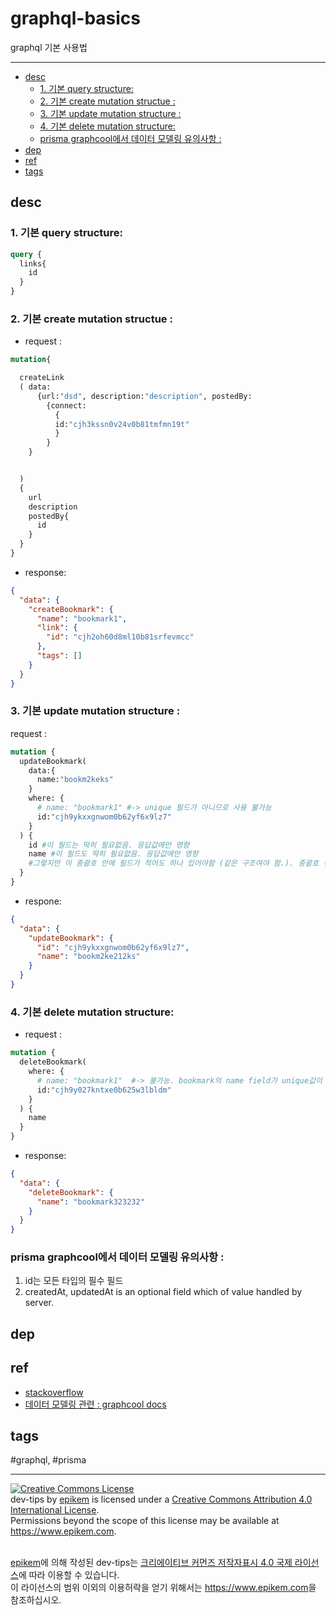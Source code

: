 # graphql-basics

graphql 기본 사용법

--------------------------

- [desc](#desc)
  - [1. 기본 query structure:](#1-기본-query-structure)
  - [2. 기본 create mutation structue :](#2-기본-create-mutation-structue-)
  - [3. 기본 update mutation structure :](#3-기본-update-mutation-structure-)
  - [4. 기본 delete mutation structure:](#4-기본-delete-mutation-structure)
  - [prisma graphcool에서 데이터 모델링 유의사항 :](#prisma-graphcool에서-데이터-모델링-유의사항-)
- [dep](#dep)
- [ref](#ref)
- [tags](#tags)

## desc

### 1. 기본 query structure:
```graphql
query {
  links{
    id
  }
}
```


### 2. 기본 create mutation structue :
- request :
```graphql
mutation{

  createLink
  ( data:
      {url:"dsd", description:"description", postedBy:
        {connect:
          {
          id:"cjh3kssn0v24v0b81tmfmn19t"
          }
        }
    }


  )
  {
    url
    description
    postedBy{
      id
    }
  }
}
```
- response:
```json
{
  "data": {
    "createBookmark": {
      "name": "bookmark1",
      "link": {
        "id": "cjh2oh60d8ml10b81srfevmcc"
      },
      "tags": []
    }
  }
}
```

### 3. 기본 update mutation structure :


request :

```graphql
mutation {
  updateBookmark(
    data:{
      name:"bookm2keks"
    }
    where: {
      # name: "bookmark1" #-> unique 필드가 아니므로 사용 불가능
      id:"cjh9ykxxgnwom0b62yf6x9lz7"
    }
  ) {
    id #이 필드는 딱히 필요없음. 응답값에만 영향
    name #이 필드도 딱히 필요없음. 응답값에만 영향
    #그렇지만 이 중괄호 안에 필드가 적어도 하나 있어야함 (같은 구조여야 함.). 중괄호 생략은 불가능.
  }
}
```
- respone:
```json
{
  "data": {
    "updateBookmark": {
      "id": "cjh9ykxxgnwom0b62yf6x9lz7",
      "name": "bookm2ke212ks"
    }
  }
}

```


### 4. 기본 delete mutation structure:
- request :

```graphql
mutation {
  deleteBookmark(
    where: {
      # name: "bookmark1"  #-> 불가능. bookmark의 name field가 unique값이 아니기 때문.
      id:"cjh9y027kntxe0b625w3lbldm"
    }
  ) {
    name
  }
}
```

- response:
```json
{
  "data": {
    "deleteBookmark": {
      "name": "bookmark323232"
    }
  }
}
```


### prisma graphcool에서 데이터 모델링 유의사항 :

1. id는 모든 타입의 필수 필드
2. createdAt, updatedAt is an optional field which of value handled by server.  

<!-- ## inst
- instruction
  1. dsd
  2. trt -->

## dep

## ref
  - [stackoverflow](https://stackoverflow.com/questions/)
  - [데이터 모델링 관련 : graphcool docs](https://www.graph.cool/docs/reference/database/data-modelling-eiroozae8u#createdat-and-updatedat-fields)

## tags
  #graphql, #prisma



--------------------------


<!-- license start -->

<a rel="license" href="http://creativecommons.org/licenses/by/4.0/"><img alt="Creative Commons License" style="border-width:0" src="https://i.creativecommons.org/l/by/4.0/88x31.png" /></a>
<br /><span xmlns:dct="http://purl.org/dc/terms/" property="dct:title">dev-tips</span> by <a xmlns:cc="http://creativecommons.org/ns#" href="https://www.github.com/epikem/dev-tips" property="cc:attributionName" rel="cc:attributionURL">epikem</a> is licensed under a <a rel="license" href="http://creativecommons.org/licenses/by/4.0/">Creative Commons Attribution 4.0 International License</a>.<br />Permissions beyond the scope of this license may be available at <a xmlns:cc="http://creativecommons.org/ns#" href="https://www.epikem.com" rel="cc:morePermissions">https://www.epikem.com</a>.

<br /><a xmlns:cc="http://creativecommons.org/ns#" href="https://www.github.com/epikem/dev-tips" property="cc:attributionName" rel="cc:attributionURL">epikem</a>에 의해 작성된 <span xmlns:dct="http://purl.org/dc/terms/" property="dct:title">dev-tips</span>는 <a rel="license" href="http://creativecommons.org/licenses/by/4.0/">크리에이티브 커먼즈 저작자표시 4.0 국제 라이선스</a>에 따라 이용할 수 있습니다.<br />이 라이선스의 범위 이외의 이용허락을 얻기 위해서는 <a xmlns:cc="http://creativecommons.org/ns#" href="https://www.epikem.com" rel="cc:morePermissions">https://www.epikem.com</a>을 참조하십시오.

<!-- license end -->